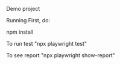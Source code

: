 Demo project

Running First, do:

npm install

To run test "npx playwright test"

To see report "npx playwright show-report"
